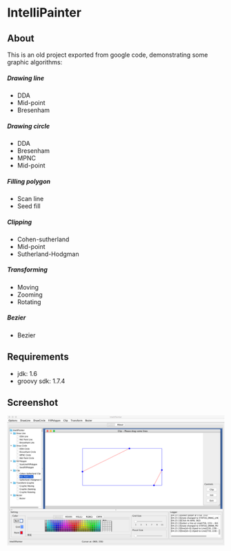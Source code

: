 # IntelliPainter


## About
This is an old project exported from google code, demonstrating some graphic algorithms:

##### Drawing line
* DDA
* Mid-point
* Bresenham

##### Drawing circle
* DDA
* Bresenham
* MPNC
* Mid-point

##### Filling polygon
* Scan line
* Seed fill

##### Clipping
* Cohen-sutherland
* Mid-point
* Sutherland-Hodgman

##### Transforming
* Moving
* Zooming
* Rotating

##### Bezier
* Bezier

## Requirements
- jdk: 1.6
- groovy sdk: 1.7.4

## Screenshot

![Alt text](screenshot.png)
